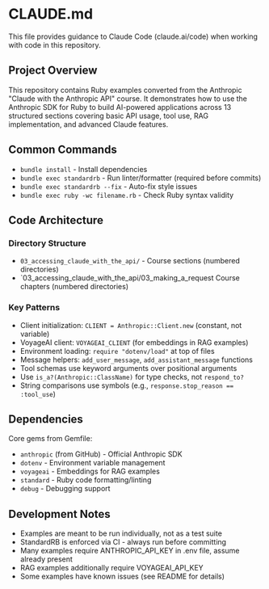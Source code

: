 # CLAUDE.md

This file provides guidance to Claude Code (claude.ai/code) when working with code in this repository.

## Project Overview

This repository contains Ruby examples converted from the Anthropic "Claude with the Anthropic API" course. It demonstrates how to use the Anthropic SDK for Ruby to build AI-powered applications across 13 structured sections covering basic API usage, tool use, RAG implementation, and advanced Claude features.

## Common Commands

- `bundle install` - Install dependencies
- `bundle exec standardrb` - Run linter/formatter (required before commits)
- `bundle exec standardrb --fix` - Auto-fix style issues
- `bundle exec ruby -wc filename.rb` - Check Ruby syntax validity

## Code Architecture

### Directory Structure
- `03_accessing_claude_with_the_api/` - Course sections (numbered directories)
- `03_accessing_claude_with_the_api/03_making_a_request Course chapters (numbered directories)

### Key Patterns
- Client initialization: `CLIENT = Anthropic::Client.new` (constant, not variable)
- VoyageAI client: `VOYAGEAI_CLIENT` (for embeddings in RAG examples)
- Environment loading: `require "dotenv/load"` at top of files
- Message helpers: `add_user_message`, `add_assistant_message` functions
- Tool schemas use keyword arguments over positional arguments
- Use `is_a?(Anthropic::ClassName)` for type checks, not `respond_to?`
- String comparisons use symbols (e.g., `response.stop_reason == :tool_use`)

## Dependencies

Core gems from Gemfile:
- `anthropic` (from GitHub) - Official Anthropic SDK
- `dotenv` - Environment variable management
- `voyageai` - Embeddings for RAG examples
- `standard` - Ruby code formatting/linting
- `debug` - Debugging support

## Development Notes

- Examples are meant to be run individually, not as a test suite
- StandardRB is enforced via CI - always run before committing
- Many examples require ANTHROPIC_API_KEY in .env file, assume already present
- RAG examples additionally require VOYAGEAI_API_KEY
- Some examples have known issues (see README for details)
